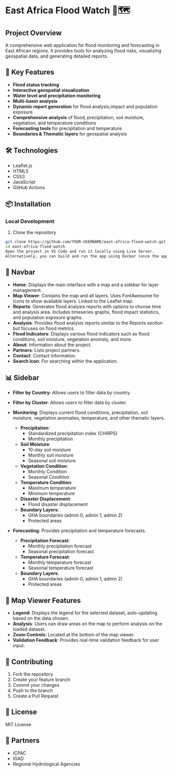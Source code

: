 # East Africa Flood Watch 🌊🗺️

## Project Overview
A comprehensive web application for flood monitoring and forecasting in East African regions. It provides tools for analyzing flood risks, visualizing geospatial data, and generating detailed reports.

## 🌟 Key Features
- **Flood status tracking**
- **Interactive geospatial visualization**
- **Water level and precipitation monitoring**
- **Multi-basin analysis**
- **Dynamic report generation** for flood analysis,impact and population exposure
- **Comprehensive analysis** of flood, precipitation, soil moisture, vegetation, and temperature conditions
- **Forecasting tools** for precipitation and temperature
- **Boundaries & Thematic layers** for geospatial analysis

## 🛠 Technologies
- Leaflet.js
- HTML5
- CSS3
- JavaScript
- GitHub Actions

## 📦 Installation

### Local Development
1. Clone the repository
```bash
git clone https://github.com/YOUR-USERNAME/east-africa-flood-watch.git
cd east-africa-flood-watch
Open the project in VS Code and run it locally using Live Server.
Alternatively, you can build and run the app using Docker (once the app is Dockerized).
```
## 🧭 Navbar
- **Home**: Displays the main interface with a map and a sidebar for layer management.
- **Map Viewer**: Contains the map and all layers. Uses FontAwesome for icons to show available layers. Linked to the Leaflet map.
- **Reports**: Generates flood analysis reports with options to choose time and analysis area. Includes timeseries graphs, flood impact statistics, and population exposure graphs.
- **Analysis**: Provides flood analysis reports similar to the Reports section but focuses on flood metrics.
- **Flood Indicators**: Displays various flood indicators such as flood conditions, soil moisture, vegetation anomaly, and more.
- **About**: Information about the project.
- **Partners**: Lists project partners.
- **Contact**: Contact information.
- **Search Icon**: For searching within the application.

## 📊 Sidebar
- **Filter by Country**: Allows users to filter data by country.
- **Filter by Cluster**: Allows users to filter data by cluster.
- **Monitoring**: Displays current flood conditions, precipitation, soil moisture, vegetation anomalies, temperature, and other thematic layers.
  - **Precipitation**:
    - Standardized precipitation index (CHIRPS)
    - Monthly precipitation
  - **Soil Moisture**:
    - 10-day soil moisture
    - Monthly soil moisture
    - Seasonal soil moisture
  - **Vegetation Condition**:
    - Monthly Condition
    - Seasonal Condition
  - **Temperature Condition**:
    - Maximum temperature
    - Minimum temperature
  - **Disaster Displacement**:
    - Flood disaster displacement
  - **Boundary Layers**:
    - GHA boundaries (admin 0, admin 1, admin 2)
    - Protected areas

- **Forecasting**: Provides precipitation and temperature forecasts.
  - **Precipitation Forecast**:
    - Monthly precipitation forecast
    - Seasonal precipitation forecast
  - **Temperature Forecast**:
    - Monthly temperature forecast
    - Seasonal temperature forecast
  - **Boundary Layers**:
    - GHA boundaries (admin 0, admin 1, admin 2)
    - Protected areas

## 🎨 Map Viewer Features
- **Legend**: Displays the legend for the selected dataset, auto-updating based on the data chosen.
- **Analysis**: Users can draw areas on the map to perform analysis on the loaded dataset.
- **Zoom Controls**: Located at the bottom of the map viewer.
- **Validation Feedback**: Provides real-time validation feedback for user input.

## 🤝 Contributing
1. Fork the repository
2. Create your feature branch
3. Commit your changes
4. Push to the branch
5. Create a Pull Request

## 📄 License
MIT License

## 👥 Partners
- ICPAC
- IGAD
- Regional Hydrological Agencies

